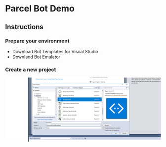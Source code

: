 # Parcel Bot Demo

## Instructions
### Prepare your environment

- Download Bot Templates for Visual Studio
- Downlaod Bot Emulator

### Create a new project
![Create a new Bot Application project](Assets/newproject-screenshot.png)

